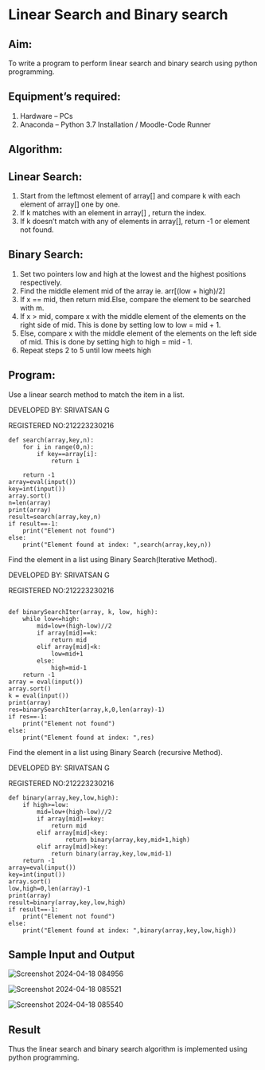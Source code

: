 # Linear Search and Binary search
## Aim:
To write a program to perform linear search and binary search using python programming.
## Equipment’s required:
1.	Hardware – PCs
2.	Anaconda – Python 3.7 Installation / Moodle-Code Runner
## Algorithm:
## Linear Search:
1.	Start from the leftmost element of array[] and compare k with each element of array[] one by one.
2.	If k matches with an element in array[] , return the index.
3.	If k doesn’t match with any of elements in array[], return -1 or element not found.
## Binary Search:
1.	Set two pointers low and high at the lowest and the highest positions respectively.
2.	Find the middle element mid of the array ie. arr[(low + high)/2]
3.	If x == mid, then return mid.Else, compare the element to be searched with m.
4.	If x > mid, compare x with the middle element of the elements on the right side of mid. This is done by setting low to low = mid + 1.
5.	Else, compare x with the middle element of the elements on the left side of mid. This is done by setting high to high = mid - 1.
6.	Repeat steps 2 to 5 until low meets high
## Program:
Use a linear search method to match the item in a list.

DEVELOPED BY: SRIVATSAN G

REGISTERED NO:212223230216

     
```
def search(array,key,n):
    for i in range(0,n):
        if key==array[i]:
            return i
            
    return -1
array=eval(input())
key=int(input())
array.sort()
n=len(array)
print(array)
result=search(array,key,n)
if result==-1:
    print("Element not found")
else:
    print("Element found at index: ",search(array,key,n))
```
Find the element in a list using Binary Search(Iterative Method).

DEVELOPED BY: SRIVATSAN G

REGISTERED NO:212223230216


```

def binarySearchIter(array, k, low, high):
    while low<=high:
        mid=low+(high-low)//2
        if array[mid]==k:
            return mid
        elif array[mid]<k:
            low=mid+1
        else:
            high=mid-1
    return -1
array = eval(input())
array.sort()
k = eval(input()) 
print(array)
res=binarySearchIter(array,k,0,len(array)-1)
if res==-1:
    print("Element not found")
else:
    print("Element found at index: ",res)

```


Find the element in a list using Binary Search (recursive Method).

      
DEVELOPED BY: SRIVATSAN G


REGISTERED NO:212223230216


```
def binary(array,key,low,high):
    if high>=low:
        mid=low+(high-low)//2
        if array[mid]==key:
            return mid
        elif array[mid]<key:
                return binary(array,key,mid+1,high)
        elif array[mid]>key:
            return binary(array,key,low,mid-1)
    return -1
array=eval(input())
key=int(input())
array.sort()
low,high=0,len(array)-1
print(array)
result=binary(array,key,low,high)
if result==-1:
    print("Element not found")
else:
    print("Element found at index: ",binary(array,key,low,high))
```


## Sample Input and Output

![Screenshot 2024-04-18 084956](https://github.com/vatsan143/Search-Algorithms/assets/147368204/fcdca992-1926-4a22-99bc-0f0725122ffa)

![Screenshot 2024-04-18 085521](https://github.com/vatsan143/Search-Algorithms/assets/147368204/9aefb296-258e-4207-8b80-5d3253658d11)

![Screenshot 2024-04-18 085540](https://github.com/vatsan143/Search-Algorithms/assets/147368204/ddb3814d-779c-4d28-90d8-20ee64946548)



## Result
Thus the linear search and binary search algorithm is implemented using python programming.
